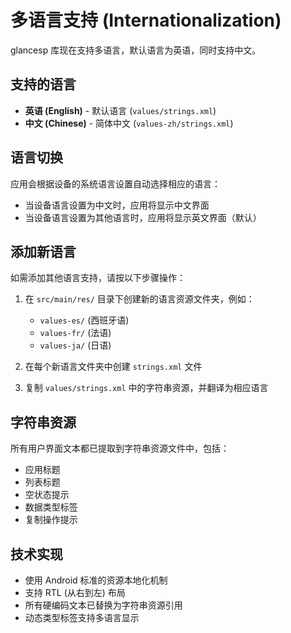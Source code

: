 # 多语言支持 (Internationalization)

glancesp 库现在支持多语言，默认语言为英语，同时支持中文。

## 支持的语言

- **英语 (English)** - 默认语言 (`values/strings.xml`)
- **中文 (Chinese)** - 简体中文 (`values-zh/strings.xml`)

## 语言切换

应用会根据设备的系统语言设置自动选择相应的语言：

- 当设备语言设置为中文时，应用将显示中文界面
- 当设备语言设置为其他语言时，应用将显示英文界面（默认）

## 添加新语言

如需添加其他语言支持，请按以下步骤操作：

1. 在 `src/main/res/` 目录下创建新的语言资源文件夹，例如：
   - `values-es/` (西班牙语)
   - `values-fr/` (法语)
   - `values-ja/` (日语)

2. 在每个新语言文件夹中创建 `strings.xml` 文件

3. 复制 `values/strings.xml` 中的字符串资源，并翻译为相应语言

## 字符串资源

所有用户界面文本都已提取到字符串资源文件中，包括：

- 应用标题
- 列表标题
- 空状态提示
- 数据类型标签
- 复制操作提示

## 技术实现

- 使用 Android 标准的资源本地化机制
- 支持 RTL (从右到左) 布局
- 所有硬编码文本已替换为字符串资源引用
- 动态类型标签支持多语言显示
